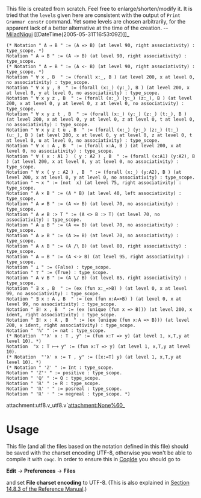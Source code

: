 This file is created from scratch. Feel free to enlarge/shorten/modify it. It is tried that the `level`s given here are consistent with the output of `Print Grammar constr` command. Yet some levels are chosen arbitrarily, for the apparent lack of a better alternative at the time of the creation. -- [MiladNiqui](../MiladNiqui) \[\[DateTime(2005-05-31T16:53:09Z)\]\]\_

    (* Notation " A ⇒ B " := (A => B) (at level 90, right associativity) : type_scope. *)
    Notation " A → B " := (A -> B) (at level 90, right associativity) : type_scope.
    (* Notation " A ← B " := (A <- B) (at level 90, right associativity) : type_scope. *)
    Notation " ∀ x , B  " := (forall x:_, B ) (at level 200, x at level 0, no associativity) : type_scope.
    Notation " ∀ x y , B  " := (forall (x:_) (y:_), B ) (at level 200, x at level 0, y at level 0, no associativity) : type_scope.
    Notation " ∀ x y z , B  " := (forall (x:_) (y:_) (z:_), B ) (at level 200, x at level 0, y at level 0, z at level 0, no associativity) : type_scope.
    Notation " ∀ x y z t , B  " := (forall (x:_) (y:_) (z:_) (t:_), B ) (at level 200, x at level 0, y at level 0, z at level 0, t at level 0, no associativity) : type_scope.
    Notation " ∀ x y z t u , B  " := (forall (x:_) (y:_) (z:_) (t:_) (u:_), B ) (at level 200, x at level 0, y at level 0, z at level 0, t at level 0, u at level 0, no associativity) : type_scope.
    Notation " ∀ x : A , B  " := (forall x:A, B ) (at level 200, x at level 0, no associativity) : type_scope.
    Notation " ∀ ( x : A1 )  ( y : A2 ) , B  " := (forall (x:A1) (y:A2), B ) (at level 200, x at level 0, y at level 0, no associativity) : type_scope.
    Notation " ∀ x ( y : A2 ) , B  " := (forall (x:_) (y:A2), B ) (at level 200, x at level 0, y at level 0, no associativity) : type_scope.
    Notation " ¬ x " := (not  x) (at level 75, right associativity) : type_scope.
    Notation " A × B " := (A * B) (at level 40, left associativity) : type_scope.
    Notation " A ≠ B " := (A <> B) (at level 70, no associativity) : type_scope.
    Notation " A ≠ B :> T " := (A <> B :> T) (at level 70, no associativity) : type_scope.
    Notation " A ≤ B " := (A <= B) (at level 70, no associativity) : type_scope.
    Notation " A ≥ B " := (A >= B) (at level 70, no associativity) : type_scope.
    Notation " A ∧ B " := (A /\ B) (at level 80, right associativity) : type_scope.
    Notation " A ⇔ B " := (A <-> B) (at level 95, right associativity) : type_scope.
    Notation " ⊥ " := (False) : type_scope.
    Notation " ⊤ " := (True) : type_scope.
    Notation " A ∨ B " := (A \/ B) (at level 85, right associativity) : type_scope.
    Notation " ∃ x , B  " := (ex (fun x:_=>B) ) (at level 0, x at level 99, no associativity) : type_scope.
    Notation " ∃ x : A , B  " := (ex (fun x:A=>B) ) (at level 0, x at level 99, no associativity) : type_scope.
    Notation " ∃! x , B  " := (ex (unique (fun x => B))) (at level 200, x ident, right associativity) : type_scope.
    Notation " ∃! x : A , B  " := (ex (unique (fun x:A => B))) (at level 200, x ident, right associativity) : type_scope.
    Notation " 'ℕ' " := nat : type_scope.
    (* Notation  "'λ' x : T , y" := (fun x:T => y) (at level 1, x,T,y at level 10). *)
    Notation  "x : T ⟼ y" := (fun x:T => y) (at level 1, x,T,y at level 10).
    (* Notation  "'λ' x := T , y" := ([x:=T] y) (at level 1, x,T,y at level 10). *)
    (* Notation " 'ℤ' " := Int : type_scope.
    Notation " 'ℤ'⁺ " := positive : type_scope.
    Notation " 'ℚ' " := Q : type_scope.
    Notation " 'ℝ' " := R : type_scope.
    Notation " 'ℝ' ⁺ " := posreal : type_scope.
    Notation " 'ℝ' ⁻ " := negreal : type_scope. *)

attachment:utf8.v\_utf8.v\`<attachment:None%60_>

Usage
=====

This file (and all the files based on the notation defined in this file) should be saved with the charset encoding UTF-8, otherwise you won't be able to compile it with `coqc`. In order to ensure this in [CoqIde](../CoqIde) you should go to

**Edit** -&gt; **Preferences** -&gt; **Files**

and set **File charset encoding** to UTF-8. (This is also explained in [Section 14.8.3 of the Reference Manual](http://coq.inria.fr/V8.1/refman/Reference-Manual016.html#toc100).)
